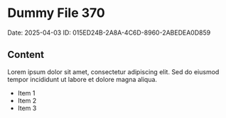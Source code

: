 # Dummy File 370

Date: 2025-04-03
ID: 015ED24B-2A8A-4C6D-8960-2ABEDEA0D859

## Content

Lorem ipsum dolor sit amet, consectetur adipiscing elit.
Sed do eiusmod tempor incididunt ut labore et dolore magna aliqua.

* Item 1
* Item 2
* Item 3

